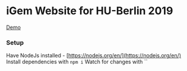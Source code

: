 # iGem Website for HU-Berlin 2019

[Demo](https://igem.vincentwill.de)

### Setup
Have NodeJs installed - [https://nodejs.org/en/](https://nodejs.org/en/)
Install dependencies with `npm i`
Watch for changes with ``
